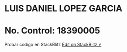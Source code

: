 # LUIS DANIEL LOPEZ GARCIA
# No. Control: 18390005

Probar codigo en StackBlitz
[Edit on StackBlitz ⚡️](https://stackblitz.com/edit/angular-xr7g37-xneabr)
